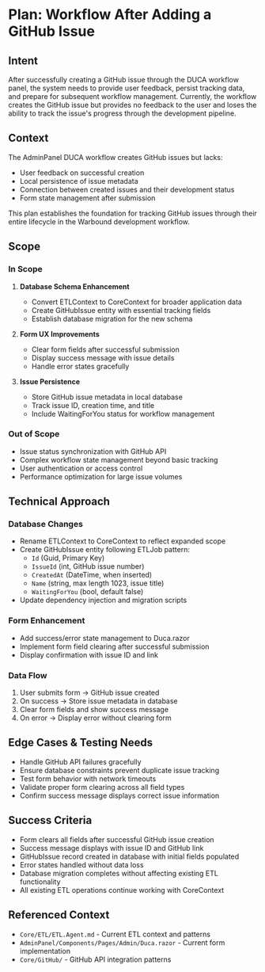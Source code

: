 # Plan: Workflow After Adding a GitHub Issue

## Intent

After successfully creating a GitHub issue through the DUCA workflow panel, the system needs to provide user feedback, persist tracking data, and prepare for subsequent workflow management. Currently, the workflow creates the GitHub issue but provides no feedback to the user and loses the ability to track the issue's progress through the development pipeline.

## Context

The AdminPanel DUCA workflow creates GitHub issues but lacks:
- User feedback on successful creation
- Local persistence of issue metadata
- Connection between created issues and their development status
- Form state management after submission

This plan establishes the foundation for tracking GitHub issues through their entire lifecycle in the Warbound development workflow.

## Scope

### In Scope
1. **Database Schema Enhancement**
   - Convert ETLContext to CoreContext for broader application data
   - Create GitHubIssue entity with essential tracking fields
   - Establish database migration for the new schema

2. **Form UX Improvements** 
   - Clear form fields after successful submission
   - Display success message with issue details
   - Handle error states gracefully

3. **Issue Persistence**
   - Store GitHub issue metadata in local database
   - Track issue ID, creation time, and title
   - Include WaitingForYou status for workflow management

### Out of Scope
- Issue status synchronization with GitHub API
- Complex workflow state management beyond basic tracking
- User authentication or access control
- Performance optimization for large issue volumes

## Technical Approach

### Database Changes
- Rename ETLContext to CoreContext to reflect expanded scope
- Create GitHubIssue entity following ETLJob pattern:
  - `Id` (Guid, Primary Key)
  - `IssueId` (int, GitHub issue number)  
  - `CreatedAt` (DateTime, when inserted)
  - `Name` (string, max length 1023, issue title)
  - `WaitingForYou` (bool, default false)
- Update dependency injection and migration scripts

### Form Enhancement
- Add success/error state management to Duca.razor
- Implement form field clearing after successful submission
- Display confirmation with issue ID and link

### Data Flow
1. User submits form → GitHub issue created
2. On success → Store issue metadata in database
3. Clear form fields and show success message
4. On error → Display error without clearing form

## Edge Cases & Testing Needs

- Handle GitHub API failures gracefully
- Ensure database constraints prevent duplicate issue tracking
- Test form behavior with network timeouts
- Validate proper form clearing across all field types
- Confirm success message displays correct issue information

## Success Criteria

- Form clears all fields after successful GitHub issue creation
- Success message displays with issue ID and GitHub link
- GitHubIssue record created in database with initial fields populated
- Error states handled without data loss
- Database migration completes without affecting existing ETL functionality
- All existing ETL operations continue working with CoreContext

## Referenced Context

- `Core/ETL/ETL.Agent.md` - Current ETL context and patterns
- `AdminPanel/Components/Pages/Admin/Duca.razor` - Current form implementation
- `Core/GitHub/` - GitHub API integration patterns